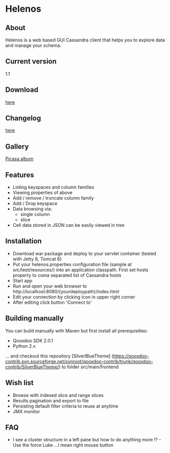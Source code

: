 # Helenos

## About

Helenos is a web based GUI Cassandra client that helps you to explore data and manage your schema.

## Current version

1.1

## Download

[here](https://github.com/tomekkup/helenos/downloads)

## Changelog

[here](https://github.com/tomekkup/helenos/wiki/Changelog)

## Gallery

[Picasa album](https://picasaweb.google.com/tomekkuprowski/Helenos)

## Features

* Listing keyspaces and column families
* Viewing properties of above
* Add / remove / truncate column family
* Add / Drop keyspace
* Data browsing via:
    * single column
    * slice
* Cell data stored in JSON can be easily viewed in tree

## Installation

* Download war package and deploy to your servlet container (tested with Jetty 8, Tomcat 6)
* Put your helenos.properties configuration file (sample at src/test/resources/) into an application classpath. First set hosts property to coma separated list of Cassandra hosts
* Start app
* Run and open your web browser to http://localhost:8080/{yourdeploypath}/index.html
* Edit your connection by clicking icon in upper right corner
* After editing click button 'Connect to'

## Building manually

You can build manually with Maven but first install all prerequisities:

* Qooxdoo SDK 2.0.1
* Python 2.x

... and checkout this repository [SilverBlueTheme] (https://qooxdoo-contrib.svn.sourceforge.net/svnroot/qooxdoo-contrib/trunk/qooxdoo-contrib/SilverBlueTheme/) to folder src/main/frontend

## Wish list

* Browse with indexed slice and range slices
* Results pagination and export to file
* Persisting default filter criteria to reuse at anytime
* JMX monitor 

## FAQ

 * I see a cluster structure in a left pane but how to do anything more !? - Use the force Luke ...I mean right mouse button